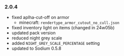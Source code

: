 ### 2.0.4
- fixed aplha-cut-off on armor 
  - minecraft: `rendertype_armor_cutout_no_cull.json`
- fixed inventory light on items (changed in 24w05b)
- updated pack version
- reduced night grey scale
- added `NIGHT_GREY_SCALE_PERCENTAGE` setting
- updated to Sodium 0.5.8